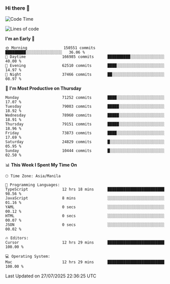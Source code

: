 ### Hi there 👋

<!--START_SECTION:waka-->
![Code Time](http://img.shields.io/badge/Code%20Time-6%2C140%20hrs%2058%20mins-blue)

![Lines of code](https://img.shields.io/badge/From%20Hello%20World%20I%27ve%20Written-143.1%20million%20lines%20of%20code-blue)

**I'm an Early 🐤** 

```text
🌞 Morning                150551 commits      █████████░░░░░░░░░░░░░░░░   36.06 % 
🌆 Daytime                166985 commits      ██████████░░░░░░░░░░░░░░░   40.00 % 
🌃 Evening                62510 commits       ████░░░░░░░░░░░░░░░░░░░░░   14.97 % 
🌙 Night                  37466 commits       ██░░░░░░░░░░░░░░░░░░░░░░░   08.97 % 
```
📅 **I'm Most Productive on Thursday** 

```text
Monday                   71252 commits       ████░░░░░░░░░░░░░░░░░░░░░   17.07 % 
Tuesday                  79003 commits       █████░░░░░░░░░░░░░░░░░░░░   18.92 % 
Wednesday                78960 commits       █████░░░░░░░░░░░░░░░░░░░░   18.91 % 
Thursday                 79151 commits       █████░░░░░░░░░░░░░░░░░░░░   18.96 % 
Friday                   73873 commits       ████░░░░░░░░░░░░░░░░░░░░░   17.69 % 
Saturday                 24829 commits       █░░░░░░░░░░░░░░░░░░░░░░░░   05.95 % 
Sunday                   10444 commits       █░░░░░░░░░░░░░░░░░░░░░░░░   02.50 % 
```


📊 **This Week I Spent My Time On** 

```text
🕑︎ Time Zone: Asia/Manila

💬 Programming Languages: 
TypeScript               12 hrs 18 mins      █████████████████████████   98.56 % 
JavaScript               8 mins              ░░░░░░░░░░░░░░░░░░░░░░░░░   01.16 % 
YAML                     0 secs              ░░░░░░░░░░░░░░░░░░░░░░░░░   00.12 % 
HTML                     0 secs              ░░░░░░░░░░░░░░░░░░░░░░░░░   00.07 % 
JSON                     0 secs              ░░░░░░░░░░░░░░░░░░░░░░░░░   00.02 % 

🔥 Editors: 
Cursor                   12 hrs 29 mins      █████████████████████████   100.00 % 

💻 Operating System: 
Mac                      12 hrs 29 mins      █████████████████████████   100.00 % 
```


 Last Updated on 27/07/2025 22:36:25 UTC
<!--END_SECTION:waka-->


<!--
**rad182/rad182** is a ✨ _special_ ✨ repository because its `README.md` (this file) appears on your GitHub profile.

Here are some ideas to get you started:

- 🔭 I’m currently working on ...
- 🌱 I’m currently learning ...
- 👯 I’m looking to collaborate on ...
- 🤔 I’m looking for help with ...
- 💬 Ask me about ...
- 📫 How to reach me: ...
- 😄 Pronouns: ...
- ⚡ Fun fact: ...
-->
